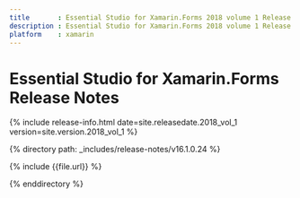 ```yaml
---
title       : Essential Studio for Xamarin.Forms 2018 volume 1 Release Notes
description : Essential Studio for Xamarin.Forms 2018 volume 1 Release Notes
platform    : xamarin
---
```


# Essential Studio for Xamarin.Forms Release Notes

{% include release-info.html date=site.releasedate.2018_vol_1 version=site.version.2018_vol_1 %} 

{% directory path: _includes/release-notes/v16.1.0.24 %}

{% include {{file.url}} %}

{% enddirectory %}